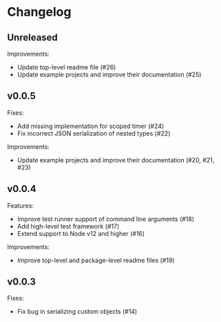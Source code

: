 # Changelog

## Unreleased

Improvements:

*   Update top-level readme file (#26)
*   Update example projects and improve their documentation (#25)

## v0.0.5

Fixes:

*   Add missing implementation for scoped timer (#24)
*   Fix incorrect JSON serialization of nested types (#22)

Improvements:

*   Update example projects and improve their documentation (#20, #21, #23)

## v0.0.4

Features:

*   Improve test runner support of command line arguments (#18)
*   Add high-level test framework (#17)
*   Extend support to Node v12 and higher (#16)

Improvements:

*   Improve top-level and package-level readme files (#19)

## v0.0.3

Fixes:

*   Fix bug in serializing custom objects (#14)
